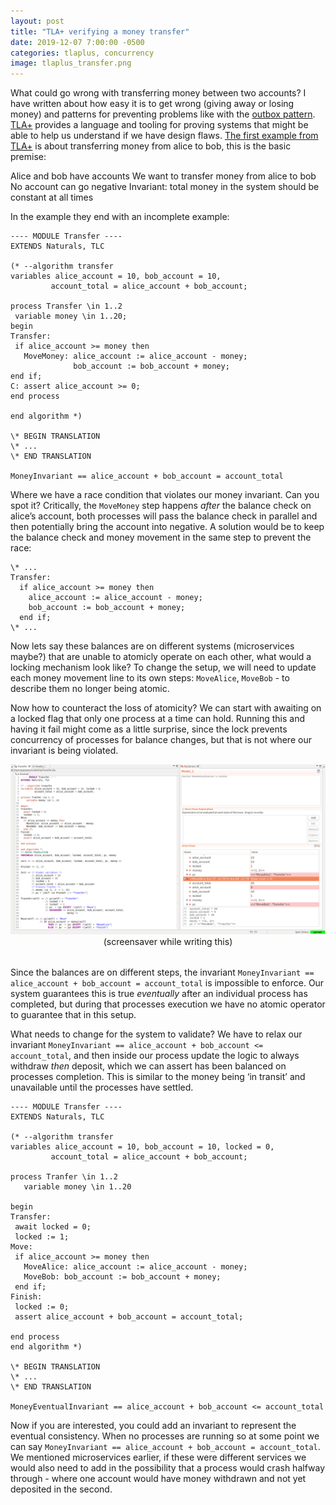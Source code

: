 ```yaml
---
layout: post
title: "TLA+ verifying a money transfer"
date: 2019-12-07 7:00:00 -0500
categories: tlaplus, concurrency
image: tlaplus_transfer.png
---
```


What could go wrong with transferring money between two accounts? I have written about how easy it is to get wrong (giving away or losing money) and patterns for preventing problems like with the <a href="http://klotzandrew.com/blog/dropped-messages-outbox-pattern">outbox pattern</a>. <a href="https://lamport.azurewebsites.net/tla/tla.html">TLA+</a> provides a language and tooling for proving systems that might be able to help us understand if we have design flaws. <a href="https://learntla.com/introduction/example/">The first example from TLA+</a> is about transferring money from alice to bob, this is the basic premise:

Alice and bob have accounts
We want to transfer money from alice to bob
No account can go negative
Invariant: total money in the system should be constant at all times

In the example they end with an incomplete example:


```tlaplus
---- MODULE Transfer ----
EXTENDS Naturals, TLC

(* --algorithm transfer
variables alice_account = 10, bob_account = 10,
         account_total = alice_account + bob_account;

process Transfer \in 1..2
 variable money \in 1..20;
begin
Transfer:
 if alice_account >= money then
   MoveMoney: alice_account := alice_account - money;
              bob_account := bob_account + money;
end if;
C: assert alice_account >= 0;
end process

end algorithm *)

\* BEGIN TRANSLATION
\* ...
\* END TRANSLATION

MoneyInvariant == alice_account + bob_account = account_total
```

Where we have a race condition that violates our money invariant. Can you spot it? Critically, the `MoveMoney` step happens *after* the balance check on alice’s account, both processes will pass the balance check in parallel and then potentially bring the account into negative. A solution would be to keep the balance check and money movement in the same step to prevent the race:

```tla
\* ...
Transfer:
  if alice_account >= money then
    alice_account := alice_account - money;
    bob_account := bob_account + money;
  end if;
\* ...
```

Now lets say these balances are on different systems (microservices maybe?) that are unable to atomicly operate on each other, what would a locking mechanism look like? To change the setup, we will need to update each money movement line to its own steps: `MoveAlice`, `MoveBob` - to describe them no longer being atomic.

Now how to counteract the loss of atomicity? We can start with awaiting on a locked flag that only one process at a time can hold. Running this and having it fail might come as a little surprise, since the lock prevents concurrency of processes for balance changes, but that is not where our invariant is being violated.

<div style="text-align: center; margin-bottom: 2rem;">
  <img src="/assets/tlaplus_transfer.png" alt="tlaplus transfer" width="700">
  <div>(screensaver while writing this)</div>
</div>

Since the balances are on different steps, the invariant `MoneyInvariant == alice_account + bob_account = account_total` is impossible to enforce. Our system guarantees this is true *eventually* after an individual process has completed, but during that processes execution we have no atomic operator to guarantee that in this setup.

What needs to change for the system to validate? We have to relax our invariant `MoneyInvariant == alice_account + bob_account <= account_total`, and then inside our process update the logic to always withdraw *then* deposit, which we can assert has been balanced on processes completion. This is similar to the money being ‘in transit’ and unavailable until the processes have settled.

```tla
---- MODULE Transfer ----
EXTENDS Naturals, TLC

(* --algorithm transfer
variables alice_account = 10, bob_account = 10, locked = 0,
         account_total = alice_account + bob_account;

process Tranfer \in 1..2
   variable money \in 1..20

begin
Transfer:
 await locked = 0;
 locked := 1;
Move:
 if alice_account >= money then
   MoveAlice: alice_account := alice_account - money;
   MoveBob: bob_account := bob_account + money;
 end if;
Finish:
 locked := 0;
 assert alice_account + bob_account = account_total;

end process
end algorithm *)

\* BEGIN TRANSLATION
\* ...
\* END TRANSLATION

MoneyEventualInvariant == alice_account + bob_account <= account_total
```

Now if you are interested, you could add an invariant to represent the eventual consistency. When no processes are running so at some point we can say `MoneyInvariant == alice_account + bob_account = account_total`. We mentioned microservices earlier, if these were different services we would also need to add in the possibility that a process would crash halfway through - where one account would have money withdrawn and not yet deposited in the second.
